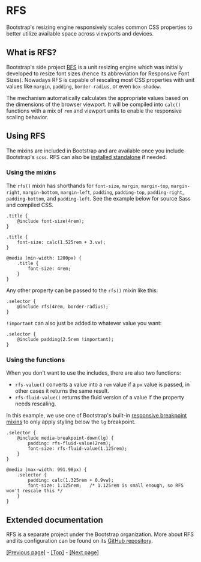 # RFS

Bootstrap's resizing engine responsively scales common CSS properties to better utilize available space across viewports and devices.

## What is RFS?

Bootstrap's side project [RFS](https://github.com/twbs/rfs/tree/v9.0.3) is a unit resizing engine which was initially developed to resize font sizes (hence its abbreviation for Responsive Font Sizes). Nowadays RFS is capable of rescaling most CSS properties with unit values like `margin`, `padding`, `border-radius`, or even `box-shadow`.

The mechanism automatically calculates the appropriate values based on the dimensions of the browser viewport. It will be compiled into `calc()` functions with a mix of `rem` and viewport units to enable the responsive scaling behavior.

## Using RFS

The mixins are included in Bootstrap and are available once you include Bootstrap's `scss`. RFS can also be [installed standalone](https://github.com/twbs/rfs/tree/v9.0.3) if needed.

### Using the mixins

The `rfs()` mixin has shorthands for `font-size`, `margin`, `margin-top`, `margin-right`, `margin-bottom`, `margin-left`, `padding`, `padding-top`, `padding-right`, `padding-bottom`, and `padding-left`. See the example below for source Sass and compiled CSS.
```
.title {
    @include font-size(4rem);
}
```
```
.title {
    font-size: calc(1.525rem + 3.vw);
}

@media (min-width: 1200px) {
    .title {
        font-size: 4rem;
    }
}
```
Any other property can be passed to the `rfs()` mixin like this:
```
.selector {
    @include rfs(4rem, border-radius);
}
```
`!important` can also just be added to whatever value you want:
```
.selector {
    @include padding(2.5rem !important);
}
```

### Using the functions

When you don't want to use the includes, there are also two functions:

* `rfs-value()` converts a value into a `rem` value if a `px` value is passed, in other cases it returns the same result.
* `rfs-fluid-value()` returns the fluid version of a value if the property needs rescaling.

In this example, we use one of Bootstrap's built-in [responsive breakpoint mixins]() to only apply styling below the `lg` breakpoint.
<!-- when you reconfigure your `Layout` folder, need a link to the `Breakpoints` folder within -->
```
.selector {
    @include media-breakpoint-down(lg) {
        padding: rfs-fluid-value(2rem);
        font-size: rfs-fluid-value(1.125rem);
    }
}
```
```
@media (max-width: 991.98px) {
    .selector {
        padding: calc(1.325rem + 0.9vw);
        font-size: 1.125rem;   /* 1.125rem is small enough, so RFS won't rescale this */
    }
}
```

## Extended documentation

RFS is a separate project under the Bootstrap organization. More about RFS and its configuration can be found on its [GitHub repository](https://github.com/twbs/rfs/tree/v9.0.3).

[[Previous page]](https://github.com/AndrewSRea/My_Learning_Port/tree/main/Bootstrap/Getting_Started/Accessibility#accessibility) - [[Top]](https://github.com/AndrewSRea/My_Learning_Port/tree/main/Bootstrap/Getting_Started/RFS#rfs) - [[Next page]](https://github.com/AndrewSRea/My_Learning_Port/tree/main/Bootstrap/Getting_Started/RTL#rtl)
